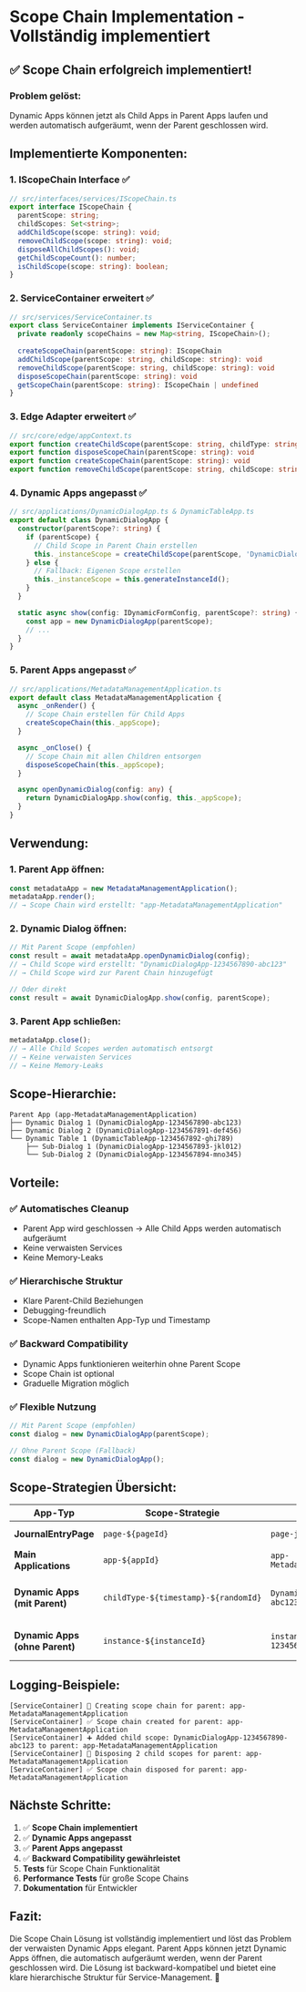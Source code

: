 # Scope Chain Implementation - Vollständig implementiert

## ✅ **Scope Chain erfolgreich implementiert!**

### **Problem gelöst:**
Dynamic Apps können jetzt als Child Apps in Parent Apps laufen und werden automatisch aufgeräumt, wenn der Parent geschlossen wird.

## **Implementierte Komponenten:**

### **1. IScopeChain Interface** ✅
```typescript
// src/interfaces/services/IScopeChain.ts
export interface IScopeChain {
  parentScope: string;
  childScopes: Set<string>;
  addChildScope(scope: string): void;
  removeChildScope(scope: string): void;
  disposeAllChildScopes(): void;
  getChildScopeCount(): number;
  isChildScope(scope: string): boolean;
}
```

### **2. ServiceContainer erweitert** ✅
```typescript
// src/services/ServiceContainer.ts
export class ServiceContainer implements IServiceContainer {
  private readonly scopeChains = new Map<string, IScopeChain>();
  
  createScopeChain(parentScope: string): IScopeChain
  addChildScope(parentScope: string, childScope: string): void
  removeChildScope(parentScope: string, childScope: string): void
  disposeScopeChain(parentScope: string): void
  getScopeChain(parentScope: string): IScopeChain | undefined
}
```

### **3. Edge Adapter erweitert** ✅
```typescript
// src/core/edge/appContext.ts
export function createChildScope(parentScope: string, childType: string): string
export function disposeScopeChain(parentScope: string): void
export function createScopeChain(parentScope: string): void
export function removeChildScope(parentScope: string, childScope: string): void
```

### **4. Dynamic Apps angepasst** ✅
```typescript
// src/applications/DynamicDialogApp.ts & DynamicTableApp.ts
export default class DynamicDialogApp {
  constructor(parentScope?: string) {
    if (parentScope) {
      // Child Scope in Parent Chain erstellen
      this._instanceScope = createChildScope(parentScope, 'DynamicDialogApp');
    } else {
      // Fallback: Eigenen Scope erstellen
      this._instanceScope = this.generateInstanceId();
    }
  }

  static async show(config: IDynamicFormConfig, parentScope?: string) {
    const app = new DynamicDialogApp(parentScope);
    // ...
  }
}
```

### **5. Parent Apps angepasst** ✅
```typescript
// src/applications/MetadataManagementApplication.ts
export default class MetadataManagementApplication {
  async _onRender() {
    // Scope Chain erstellen für Child Apps
    createScopeChain(this._appScope);
  }

  async _onClose() {
    // Scope Chain mit allen Children entsorgen
    disposeScopeChain(this._appScope);
  }

  async openDynamicDialog(config: any) {
    return DynamicDialogApp.show(config, this._appScope);
  }
}
```

## **Verwendung:**

### **1. Parent App öffnen:**
```typescript
const metadataApp = new MetadataManagementApplication();
metadataApp.render();
// → Scope Chain wird erstellt: "app-MetadataManagementApplication"
```

### **2. Dynamic Dialog öffnen:**
```typescript
// Mit Parent Scope (empfohlen)
const result = await metadataApp.openDynamicDialog(config);
// → Child Scope wird erstellt: "DynamicDialogApp-1234567890-abc123"
// → Child Scope wird zur Parent Chain hinzugefügt

// Oder direkt
const result = await DynamicDialogApp.show(config, parentScope);
```

### **3. Parent App schließen:**
```typescript
metadataApp.close();
// → Alle Child Scopes werden automatisch entsorgt
// → Keine verwaisten Services
// → Keine Memory-Leaks
```

## **Scope-Hierarchie:**

```
Parent App (app-MetadataManagementApplication)
├── Dynamic Dialog 1 (DynamicDialogApp-1234567890-abc123)
├── Dynamic Dialog 2 (DynamicDialogApp-1234567891-def456)
└── Dynamic Table 1 (DynamicTableApp-1234567892-ghi789)
    ├── Sub-Dialog 1 (DynamicDialogApp-1234567893-jkl012)
    └── Sub-Dialog 2 (DynamicDialogApp-1234567894-mno345)
```

## **Vorteile:**

### **✅ Automatisches Cleanup**
- Parent App wird geschlossen → Alle Child Apps werden automatisch aufgeräumt
- Keine verwaisten Services
- Keine Memory-Leaks

### **✅ Hierarchische Struktur**
- Klare Parent-Child Beziehungen
- Debugging-freundlich
- Scope-Namen enthalten App-Typ und Timestamp

### **✅ Backward Compatibility**
- Dynamic Apps funktionieren weiterhin ohne Parent Scope
- Scope Chain ist optional
- Graduelle Migration möglich

### **✅ Flexible Nutzung**
```typescript
// Mit Parent Scope (empfohlen)
const dialog = new DynamicDialogApp(parentScope);

// Ohne Parent Scope (Fallback)
const dialog = new DynamicDialogApp();
```

## **Scope-Strategien Übersicht:**

| App-Typ | Scope-Strategie | Beispiel | Cleanup |
|---------|----------------|----------|---------|
| **JournalEntryPage** | `page-${pageId}` | `page-journal-entry-123` | Beim Page-Close |
| **Main Applications** | `app-${appId}` | `app-MetadataManagementApplication` | Beim App-Close |
| **Dynamic Apps (mit Parent)** | `childType-${timestamp}-${randomId}` | `DynamicDialogApp-1234567890-abc123` | Automatisch beim Parent-Close |
| **Dynamic Apps (ohne Parent)** | `instance-${instanceId}` | `instance-DynamicDialogApp-1234567890-abc123` | Beim Dialog-Close |

## **Logging-Beispiele:**

```
[ServiceContainer] 🔗 Creating scope chain for parent: app-MetadataManagementApplication
[ServiceContainer] ✅ Scope chain created for parent: app-MetadataManagementApplication
[ServiceContainer] ➕ Added child scope: DynamicDialogApp-1234567890-abc123 to parent: app-MetadataManagementApplication
[ServiceContainer] 🧹 Disposing 2 child scopes for parent: app-MetadataManagementApplication
[ServiceContainer] ✅ Scope chain disposed for parent: app-MetadataManagementApplication
```

## **Nächste Schritte:**

1. ✅ **Scope Chain implementiert**
2. ✅ **Dynamic Apps angepasst**
3. ✅ **Parent Apps angepasst**
4. ✅ **Backward Compatibility gewährleistet**
5. **Tests** für Scope Chain Funktionalität
6. **Performance Tests** für große Scope Chains
7. **Dokumentation** für Entwickler

## **Fazit:**

Die Scope Chain Lösung ist vollständig implementiert und löst das Problem der verwaisten Dynamic Apps elegant. Parent Apps können jetzt Dynamic Apps öffnen, die automatisch aufgeräumt werden, wenn der Parent geschlossen wird. Die Lösung ist backward-kompatibel und bietet eine klare hierarchische Struktur für Service-Management. 🎯
